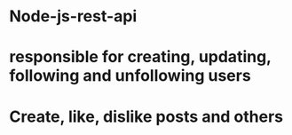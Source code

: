 # Node-js-rest-api
# responsible for creating, updating, following and unfollowing users
# Create, like, dislike posts and others
